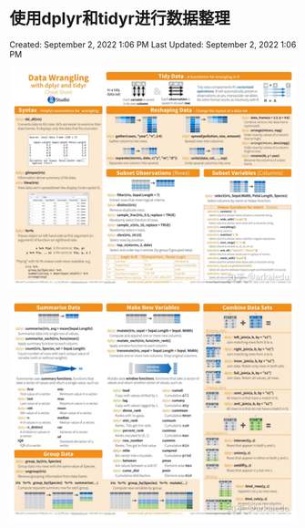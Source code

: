 # 使用dplyr和tidyr进行数据整理

Created: September 2, 2022 1:06 PM
Last Updated: September 2, 2022 1:06 PM

![Untitled](./photo/23.png)

![Untitled](./photo/5.png)